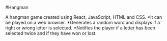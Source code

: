 #Hangman

A hangman game created using React, JavaScript, HTML and CSS.
*It can be played on a web browser.
*Generates a random word and displays if a right or wrong letter is selected.
*Notifies the player if a letter has been selected twice and if they have won or lost.
